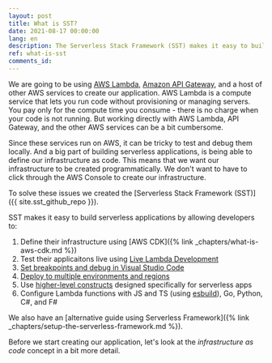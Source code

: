 ```yaml
---
layout: post
title: What is SST?
date: 2021-08-17 00:00:00
lang: en
description: The Serverless Stack Framework (SST) makes it easy to build serverless applications. It's based on AWS CDK and allows developers to test their applications live.
ref: what-is-sst
comments_id: 
---
```


We are going to be using [AWS Lambda](https://aws.amazon.com/lambda/), [Amazon API Gateway](https://aws.amazon.com/api-gateway/), and a host of other AWS services to create our application. AWS Lambda is a compute service that lets you run code without provisioning or managing servers. You pay only for the compute time you consume - there is no charge when your code is not running. But working directly with AWS Lambda, API Gateway, and the other AWS services can be a bit cumbersome.

Since these services run on AWS, it can be tricky to test and debug them locally. And a big part of building serverless applications, is being able to define our infrastructure as code. This means that we want our infrastructure to be created programmatically. We don't want to have to click through the AWS Console to create our infrastructure.

To solve these issues we created the [Serverless Stack Framework (SST)]({{ site.sst_github_repo }}).

SST makes it easy to build serverless applications by allowing developers to:

1. Define their infrastructure using [AWS CDK]({% link _chapters/what-is-aws-cdk.md %})
2. Test their applicaitons live using [Live Lambda Development](https://docs.serverless-stack.com/live-lambda-development)
3. [Set breakpoints and debug in Visual Studio Code](https://docs.serverless-stack.com/debugging-with-vscode)
4. [Deploy to multiple environments and regions](https://docs.serverless-stack.com/deploying-your-app#deploying-to-a-stage)
5. Use [higher-level constructs](https://docs.serverless-stack.com/packages/resources) designed specifically for serverless apps
6. Configure Lambda functions with JS and TS (using [esbuild](https://esbuild.github.io/)), Go, Python, C#, and F#

We also have an [alternative guide using Serverless Framework]({% link _chapters/setup-the-serverless-framework.md %}).

Before we start creating our application, let's look at the _infrastructure as code_ concept in a bit more detail.
